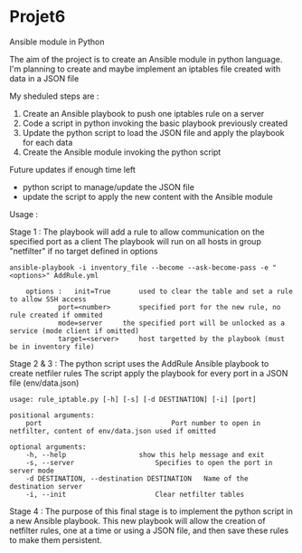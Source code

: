 # Projet6
Ansible module in Python

The aim of the project is to create an Ansible module in python language.
I'm planning to create and maybe implement an iptables file created with data in a JSON file

My sheduled steps are :
1) Create an Ansible playbook to push one iptables rule on a server
2) Code a script in python invoking the basic playbook previously created
3) Update the python script to load the JSON file and apply the playbook for each data
4) Create the Ansible module invoking the python script

Future updates if enough time left
* python script to manage/update the JSON file
* update the script to apply the new content with the Ansible module

Usage :

Stage 1 : 	The playbook will add a rule to allow communication on the specified port as a client
		The playbook will run on all hosts in group "netfilter" if no target defined in options
			
	ansible-playbook -i inventory_file --become --ask-become-pass -e "<options>" AddRule.yml
		
		options :	init=True		used to clear the table and set a rule to allow SSH access
				port=<number>		specified port for the new rule, no rule created if ommited
				mode=server		the specified port will be unlocked as a service (mode client if omitted)
				target=<server>		host targetted by the playbook (must be in inventory file)

Stage 2 & 3 :
		The python script uses the AddRule Ansible playbook to create netfiler rules
		The script apply the playbook for every port in a JSON file (env/data.json)

	usage: rule_iptable.py [-h] [-s] [-d DESTINATION] [-i] [port]

	positional arguments:
  		port                				Port number to open in netfilter, content of env/data.json used if omitted

	optional arguments:
  		-h, --help 					show this help message and exit
  		-s, --server					Specifies to open the port in server mode
  		-d DESTINATION, --destination DESTINATION	Name of the destination server
  		-i, --init        				Clear netfilter tables

Stage 4 :
		The purpose of this final stage is to implement the python script in a new Ansible playbook.
		This new playbook will allow the creation of netfilter rules, one at a time or using a JSON file, and then save these rules to make them persistent.
